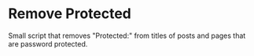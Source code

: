 # Remove Protected

Small script that removes "Protected:" from titles of posts and pages that are password protected.
